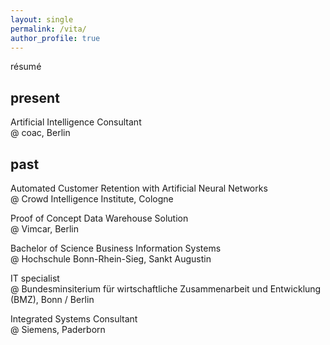```yaml
---
layout: single
permalink: /vita/
author_profile: true
---
```


résumé

## present
Artificial Intelligence Consultant 
<br/>@ coac, Berlin

## past

Automated Customer Retention with Artificial Neural Networks 
</br>@ Crowd Intelligence Institute, Cologne

Proof of Concept Data Warehouse Solution
</br>@ Vimcar, Berlin

Bachelor of Science Business Information Systems 
</br>@ Hochschule Bonn-Rhein-Sieg, Sankt Augustin

IT specialist 
</br>@ Bundesminsiterium für wirtschaftliche Zusammenarbeit und Entwicklung (BMZ), Bonn / Berlin

Integrated Systems Consultant 
</br>@ Siemens, Paderborn
